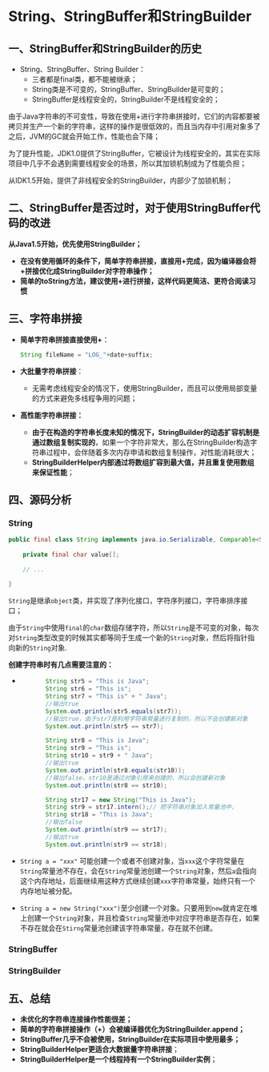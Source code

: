 # String、StringBuffer和StringBuilder

## 一、StringBuffer和StringBuilder的历史

- String、StringBuffer、String Builder：
  - 三者都是final类，都不能被继承；
  - String类是不可变的，StringBuffer、StringBuilder是可变的；
  - StringBuffer是线程安全的，StringBuilder不是线程安全的；

由于Java字符串的不可变性，导致在使用+进行字符串拼接时，它们的内容都要被拷贝并生产一个新的字符串，这样的操作是很低效的，而且当内存中引用对象多了之后，JVM的GC就会开始工作，性能也会下降；

为了提升性能，JDK1.0提供了StringBuffer，它被设计为线程安全的，其实在实际项目中几乎不会遇到需要线程安全的场景，所以其加锁机制成为了性能负担；

从IDK1.5开始，提供了非线程安全的StringBuilder，内部少了加锁机制；



## 二、StringBuffer是否过时，对于使用StringBuffer代码的改进

**从Java1.5开始，优先使用StringBuilder；**

- **在没有使用循环的条件下，简单字符串拼接，直接用+完成，因为编译器会将+拼接优化成StringBuilder对字符串操作；**
- **简单的toString方法，建议使用+进行拼接，这样代码更简洁、更符合阅读习惯**



## 三、字符串拼接

- **简单字符串拼接直接使用+**：

  ```java
  String fileName = "LOG_"+date+suffix;
  ```

  

- **大批量字符串拼接**：

  - 无需考虑线程安全的情况下，使用StringBuilder，而且可以使用局部变量的方式来避免多线程争用的问题；

- **高性能字符串拼接：**

  - **由于在构造的字符串长度未知的情况下，StringBuilder的动态扩容机制是通过数组复制实现的**，如果一个字符非常大，那么在StringBuilder构造字符串过程中，会伴随着多次内存申请和数组复制操作，对性能消耗很大；
  - **StringBuilderHelper内部通过将数组扩容到最大值，并且重复使用数组来保证性能**；



## 四、源码分析

### String

```java
public final class String implements java.io.Serializable, Comparable<String>, CharSequence{
    
    private final char value[];
    
    // ...
    
}
```

`String`是继承`object`类，并实现了序列化接口，字符序列接口，字符串排序接口；

由于`String`中使用`final`的`char`数组存储字符，所以`String`是不可变的对象，每次对`String`类型改变的时候其实都等同于生成一个新的`String`对象，然后将指针指向新的`String`对象.

**创建字符串时有几点需要注意的：**

- ```java
  		 String str5 = "This is Java";
  		 String str6 = "This is";
  		 String str7 = "This is" + " Java";
  		 //输出true
  		 System.out.println(str5.equals(str7));
  		 //输出true，由于str7是利用字符串常量进行复制的，所以不会创建新对象
  		 System.out.println(str5 == str7); 
  
  		 String str8 = "This is Java";
  		 String str9 = "This is";
  		 String str10 = str9 + " Java";
  		 //输出true
  		 System.out.println(str8.equals(str10));
  		 //输出false，str10是通过对象引用来创建的，所以会创建新对象
  		 System.out.println(str8 == str10); 
  
  		 String str17 = new String("This is Java");
  		 String str9 = str17.intern();// 把字符串对象加入常量池中，
  		 String str18 = "This is Java";
  		 //输出false
  		 System.out.println(str9 == str17);
  		 //输出true
  		 System.out.println(str9 == str18);
  
  ```

  

- `String a = "xxx"` 可能创建一个或者不创建对象，当`xxx`这个字符常量在`String`常量池不存在，会在`String`常量池创建一个`String`对象，然后`a`会指向这个内存地址，后面继续用这种方式继续创建`xxx`字符串常量，始终只有一个内存地址被分配。

- `String a = new String("xxx")`至少创建一个对象。只要用到`new`就肯定在堆上创建一个`String`对象，并且检查`String`常量池中对应字符串是否存在，如果不存在就会在`Stirng`常量池创建该字符串常量，存在就不创建。







### StringBuffer





### StringBuilder





## 五、总结

- **未优化的字符串连接操作性能很差；**
- **简单的字符串拼接操作（+）会被编译器优化为StringBuilder.append；**
- **StringBuffer几乎不会被使用，StringBuilder在实际项目中使用最多；**
- **StringBuilderHelper更适合大数据量字符串拼接**；
- **StringBuilderHelper是一个线程持有一个StringBuilder实例**；



